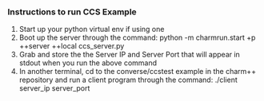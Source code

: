 ### Instructions to run CCS Example 

1. Start up your python virtual env if using one 
2. Boot up the server through the command: python -m charmrun.start +p<N> ++server ++local ccs_server.py 
3. Grab and store the the Server IP and Server Port that will appear in stdout when you run the above command 
4. In another terminal, cd to the converse/ccstest example in the charm++ repository and run a client program through the command: ./client server_ip server_port 
